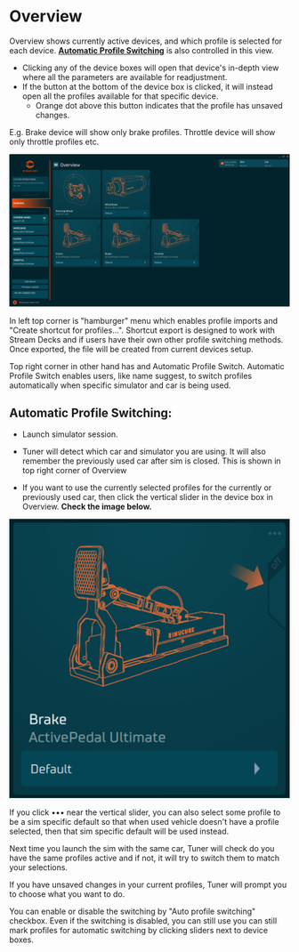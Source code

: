 # Overview

Overview shows currently active devices, and which profile is selected for each device. [**Automatic Profile Switching**](#APS) is also controlled in this view.

- Clicking any of the device boxes will open that device's in-depth view where all the parameters are available for readjustment.
- If the button at the bottom of the device box is clicked, it will instead open all the profiles available for that specific device.
    - Orange dot above this button indicates that the profile has unsaved changes.

E.g. 
Brake device will show only brake profiles.
Throttle device will show only throttle profiles
etc.

![](assets/Overview.png)

In left top corner is "hamburger" menu which enables profile imports and "Create shortcut for profiles...". Shortcut export is designed to work with Stream Decks and if users have their own other profile switching methods.  Once exported, the file will be created from current devices setup.

Top right corner in other hand has and Automatic Profile Switch. Automatic Profile Switch enables users, like name suggest, to switch profiles automatically when specific simulator and car is being used. 

## <a name="APS"></a> Automatic Profile Switching: 

- Launch simulator session.
- Tuner will detect which car and simulator you are using. It will also remember the previously used car after sim is closed. This is shown in top right corner of Overview

- If you want to use the currently selected profiles for the currently or previously used car, then click the vertical slider in the device box in Overview. **Check the image below.**

![](assets/AutomaticProfileSwitchToggle.png)

If you click ••• near the vertical slider, you can also select some profile to be a sim specific default so that when used vehicle doesn't have a profile selected, then that sim specific default will be used instead.

Next time you launch the sim with the same car, Tuner will check do you have the same profiles active and if not, it will try to switch them to match your selections.

If you have unsaved changes in your current profiles, Tuner will prompt you to choose what you want to do.

You can enable or disable the switching by "Auto profile switching" checkbox. Even if the switching is disabled, you can still use you can still mark profiles for automatic switching by clicking sliders next to device boxes.
